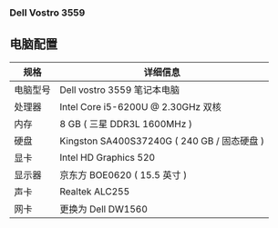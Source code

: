 ### **Dell Vostro 3559**

## 电脑配置

| 规格     | 详细信息                                  |
| -------- | ----------------------------------------- |
| 电脑型号 | Dell vostro 3559 笔记本电脑               |                   |
| 处理器   | Intel Core i5-6200U @ 2.30GHz 双核       |
| 内存     | 8 GB ( 三星 DDR3L 1600MHz )               |
| 硬盘     | Kingston SA400S37240G ( 240 GB / 固态硬盘 ) |
| 显卡     | Intel HD Graphics 520                     |
| 显示器   | 京东方 BOE0620 ( 15.5 英寸  )             |
| 声卡     | Realtek ALC255                            |
| 网卡     | 更换为  Dell  DW1560                      |
